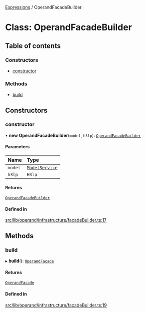 [Expressions](../README.md) / OperandFacadeBuilder

# Class: OperandFacadeBuilder

## Table of contents

### Constructors

- [constructor](OperandFacadeBuilder.md#constructor)

### Methods

- [build](OperandFacadeBuilder.md#build)

## Constructors

### constructor

• **new OperandFacadeBuilder**(`model`, `h3lp`): [`OperandFacadeBuilder`](OperandFacadeBuilder.md)

#### Parameters

| Name | Type |
| :------ | :------ |
| `model` | [`ModelService`](../interfaces/ModelService.md) |
| `h3lp` | `H3lp` |

#### Returns

[`OperandFacadeBuilder`](OperandFacadeBuilder.md)

#### Defined in

[src/lib/operand/infrastructure/facadeBuilder.ts:17](https://github.com/data7expressions/3xpr/blob/418dbf851deea161666265a0dc4715e3f1fa01b7/src/lib/operand/infrastructure/facadeBuilder.ts#L17)

## Methods

### build

▸ **build**(): [`OperandFacade`](../interfaces/OperandFacade.md)

#### Returns

[`OperandFacade`](../interfaces/OperandFacade.md)

#### Defined in

[src/lib/operand/infrastructure/facadeBuilder.ts:19](https://github.com/data7expressions/3xpr/blob/418dbf851deea161666265a0dc4715e3f1fa01b7/src/lib/operand/infrastructure/facadeBuilder.ts#L19)
